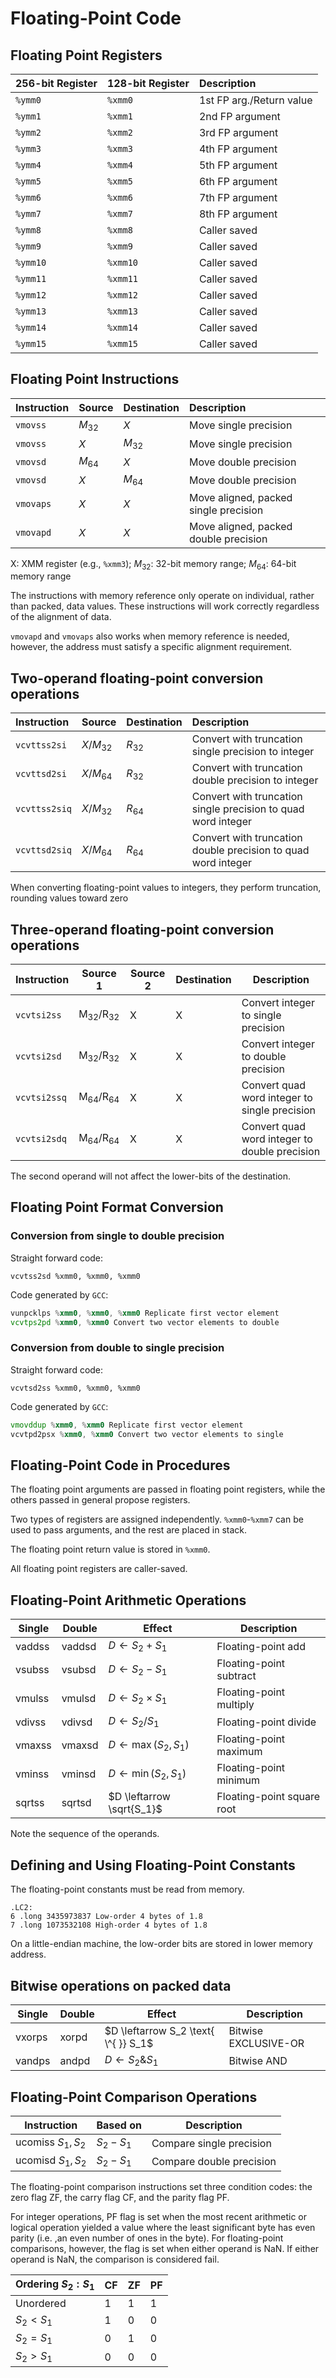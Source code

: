 # Floating-Point Code
## Floating Point Registers
| 256-bit Register | 128-bit Register | Description         |
| :--------------- | :--------------- | :------------------ |
| `%ymm0`          | `%xmm0`          | 1st FP arg./Return value |
| `%ymm1`          | `%xmm1`          | 2nd FP argument     |
| `%ymm2`          | `%xmm2`          | 3rd FP argument     |
| `%ymm3`          | `%xmm3`          | 4th FP argument     |
| `%ymm4`          | `%xmm4`          | 5th FP argument     |
| `%ymm5`          | `%xmm5`          | 6th FP argument     |
| `%ymm6`          | `%xmm6`          | 7th FP argument     |
| `%ymm7`          | `%xmm7`          | 8th FP argument     |
| `%ymm8`          | `%xmm8`          | Caller saved        |
| `%ymm9`          | `%xmm9`          | Caller saved        |
| `%ymm10`         | `%xmm10`         | Caller saved        |
| `%ymm11`         | `%xmm11`         | Caller saved        |
| `%ymm12`         | `%xmm12`         | Caller saved        |
| `%ymm13`         | `%xmm13`         | Caller saved        |
| `%ymm14`         | `%xmm14`         | Caller saved        |
| `%ymm15`         | `%xmm15`         | Caller saved        |

## Floating Point Instructions
| Instruction | Source | Destination | Description                     |
| :---------- | :----- | :---------- | :------------------------------ |
| `vmovss`    | $M_{32}$ | $X$         | Move single precision           |
| `vmovss`    | $X$    | $M_{32}$    | Move single precision           |
| `vmovsd`    | $M_{64}$ | $X$         | Move double precision           |
| `vmovsd`    | $X$    | $M_{64}$    | Move double precision           |
| `vmovaps`   | $X$    | $X$         | Move aligned, packed single precision |
| `vmovapd`   | $X$    | $X$         | Move aligned, packed double precision |

X: XMM register
(e.g., `%xmm3`); $M_{32}$: 32-bit memory range; $M_{64}$: 64-bit memory range

The instructions with memory reference only operate on individual, rather than packed, data values. These instructions will work correctly regardless of the
alignment of data.

`vmovapd` and `vmovaps` also works when memory reference is needed, however, the address must satisfy a specific alignment requirement.

## Two-operand floating-point conversion operations
| Instruction   | Source     | Destination | Description                                          |
| :------------ | :--------- | :---------- | :--------------------------------------------------- |
| `vcvttss2si`  | $X/M_{32}$ | $R_{32}$    | Convert with truncation single precision to integer  |
| `vcvttsd2si`  | $X/M_{64}$ | $R_{32}$    | Convert with truncation double precision to integer  |
| `vcvttss2siq` | $X/M_{32}$ | $R_{64}$    | Convert with truncation single precision to quad word integer |
| `vcvttsd2siq` | $X/M_{64}$ | $R_{64}$    | Convert with truncation double precision to quad word integer |

When converting floating-point values to integers, they perform truncation,
rounding values toward zero

## Three-operand floating-point conversion operations
| Instruction | Source 1 | Source 2 | Destination | Description |
|---|---|---|---|---|
| `vcvtsi2ss` | M<sub>32</sub>/R<sub>32</sub> | X | X | Convert integer to single precision |
| `vcvtsi2sd` | M<sub>32</sub>/R<sub>32</sub> | X | X | Convert integer to double precision |
| `vcvtsi2ssq` | M<sub>64</sub>/R<sub>64</sub> | X | X | Convert quad word integer to single precision |
| `vcvtsi2sdq` | M<sub>64</sub>/R<sub>64</sub> | X | X | Convert quad word integer to double precision |

The second operand will not affect the lower-bits of the destination.

## Floating Point Format Conversion
### Conversion from single to double precision

Straight forward code:

`vcvtss2sd %xmm0, %xmm0, %xmm0`

Code generated by `GCC`:
```asm
vunpcklps %xmm0, %xmm0, %xmm0 Replicate first vector element
vcvtps2pd %xmm0, %xmm0 Convert two vector elements to double
```

### Conversion from double to single precision

Straight forward code:

`vcvtsd2ss %xmm0, %xmm0, %xmm0`

Code generated by `GCC`:
```asm
vmovddup %xmm0, %xmm0 Replicate first vector element
vcvtpd2psx %xmm0, %xmm0 Convert two vector elements to single
```

## Floating-Point Code in Procedures
The floating point arguments are passed in floating point registers, while the others passed in general propose registers. 

Two types of registers are assigned independently. `%xmm0`-`%xmm7` can be used to pass arguments, and the rest are placed in stack.

The floating point return value is stored in `%xmm0`.

All floating point registers are caller-saved.

## Floating-Point Arithmetic Operations
| Single | Double | Effect | Description |
|---|---|---|---|
| vaddss | vaddsd | $D \leftarrow S_2 + S_1$ | Floating-point add |
| vsubss | vsubsd | $D \leftarrow S_2 - S_1$ | Floating-point subtract |
| vmulss | vmulsd | $D \leftarrow S_2 \times S_1$ | Floating-point multiply |
| vdivss | vdivsd | $D \leftarrow S_2 / S_1$ | Floating-point divide |
| vmaxss | vmaxsd | $D \leftarrow \max(S_2, S_1)$ | Floating-point maximum |
| vminss | vminsd | $D \leftarrow \min(S_2, S_1)$ | Floating-point minimum |
| sqrtss | sqrtsd | $D \leftarrow \sqrt{S_1}$ | Floating-point square root |

Note the sequence of the operands.
## Defining and Using Floating-Point Constants
The floating-point constants must be read from memory.

```
.LC2:
6 .long 3435973837 Low-order 4 bytes of 1.8
7 .long 1073532108 High-order 4 bytes of 1.8
```
On a little-endian machine, the low-order bits are stored in lower memory address.


## Bitwise operations on packed data
| Single | Double | Effect | Description |
|---|---|---|---|
| vxorps | xorpd | $D \leftarrow S_2 \text{ \^{ }} S_1$ | Bitwise EXCLUSIVE-OR |
| vandps | andpd | $D \leftarrow S_2 \& S_1$ | Bitwise AND |

## Floating-Point Comparison Operations
| Instruction | Based on | Description |
|---|---|---|
| ucomiss $S_1, S_2$ | $S_2-S_1$ | Compare single precision |
| ucomisd $S_1, S_2$ | $S_2-S_1$ | Compare double precision |

The floating-point comparison instructions set three condition codes: the zero
flag ZF, the carry flag CF, and the parity flag PF.

For integer operations, PF flag is set when the most recent arithmetic or logical operation yielded a value where the least significant byte has even parity (i.e. ,an even number of ones in the byte). For floating-point comparisons, however, the flag is set when either operand is NaN. If either operand is NaN, the comparison is considered fail.

| Ordering $S_2:S_1$ | CF | ZF | PF |
|---|---|---|---|
| Unordered | 1 | 1 | 1 |
| $S_2 < S_1$ | 1 | 0 | 0 |
| $S_2 = S_1$ | 0 | 1 | 0 |
| $S_2 > S_1$ | 0 | 0 | 0 |


